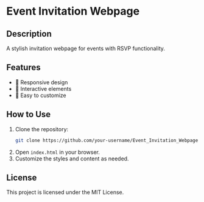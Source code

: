 # Event Invitation Webpage

## Description
A stylish invitation webpage for events with RSVP functionality.

## Features
- 📌 Responsive design
- 📌 Interactive elements
- 📌 Easy to customize

## How to Use
1. Clone the repository:
   ```sh
   git clone https://github.com/your-username/Event_Invitation_Webpage.git
   ```
2. Open `index.html` in your browser.
3. Customize the styles and content as needed.

## License
This project is licensed under the MIT License.
